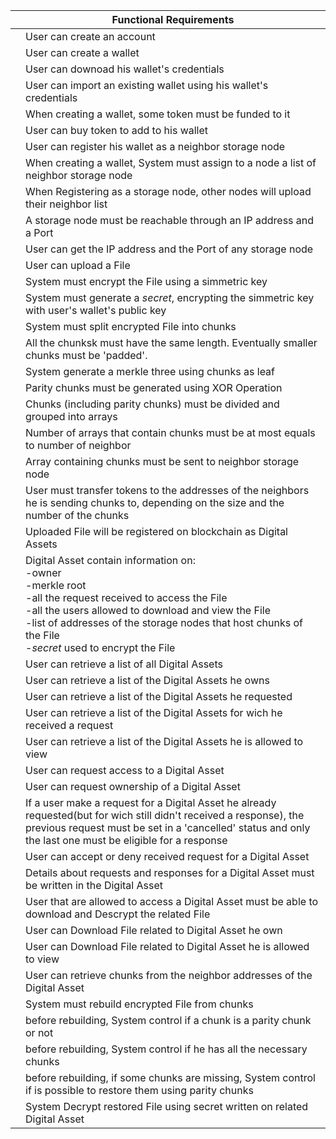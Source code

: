 |     | Functional Requirements|
|:---:|----        |
| |User can create an account|
| |User can create a wallet|
| |User can downoad his wallet's credentials|
| |User can import an existing wallet using his wallet's credentials|
| |When creating a wallet, some token must be funded to it|
| |User can buy token to add to his wallet|
| |User can register his wallet as a neighbor storage node|
| |When creating a wallet, System must assign to a node a list of neighbor storage node |
| |When Registering as a storage node, other nodes will upload their neighbor list |
| |A storage node must be reachable through an IP address and a Port|
| |User can get the IP address and the Port of any storage node|
| |User can upload a File|
| |System must encrypt the File using a simmetric key|
| |System must generate a _secret_, encrypting the simmetric key with user's wallet's public key|
| |System must split encrypted File into chunks|
| |All the chunksk must have the same length. Eventually smaller chunks must be 'padded'.|
| |System generate a merkle three using chunks as leaf|
| |Parity chunks must be generated using XOR Operation|
| |Chunks (including parity chunks) must be divided and grouped into arrays|
| |Number of arrays that contain chunks must be at most equals to number of neighbor|
| |Array containing chunks must be sent to neighbor storage node|
| |User must transfer tokens to the addresses of the neighbors he is sending chunks to, depending on the size and the number of the chunks| 
| |Uploaded File will be registered on blockchain as Digital Assets|
| |Digital Asset contain information on: <br> -owner <br>-merkle root <br>-all the request received to access the File <br>-all the users allowed to download and view the File <br>-list of addresses of the storage nodes that host chunks of the File<br>-_secret_ used to encrypt the File|
| |User can retrieve a list of all Digital Assets|
| |User can retrieve a list of the Digital Assets he owns|
| |User can retrieve a list of the Digital Assets he requested|
| |User can retrieve a list of the Digital Assets for wich he received a request|
| |User can retrieve a list of the Digital Assets he is allowed to view|
| |User can request access to a Digital Asset|
| |User can request ownership of a Digital Asset|
| |If a user make a request for a Digital Asset he already requested(but for wich still didn't received a response), the previous request must be set in a 'cancelled' status and only the last one must be eligible for a response|
| |User can accept or deny received request for a Digital Asset|
| |Details about requests and responses for a Digital Asset must be written in the Digital Asset|
| |User that are allowed to access a Digital Asset must be able to download and Descrypt the related File|
| |User can Download File related to Digital Asset he own|
| |User can Download File related to Digital Asset he is allowed to view|
| |User can retrieve chunks from the neighbor addresses of the Digital Asset|
| |System must rebuild encrypted File from chunks|
| |before rebuilding, System control if a chunk is a parity chunk or not|
| |before rebuilding, System control if he has all the necessary chunks|
| |before rebuilding, if some chunks are missing, System control if is possible to restore them using parity chunks|
| |System Decrypt restored File using secret written on related Digital Asset|
